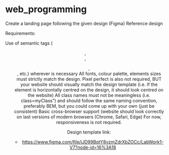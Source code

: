 # web_programming
Create a landing page following the given design (Figma)
Reference design

Requirements:

Use of semantic tags (<header>, <nav>, <ul>,<footer>, etc.) wherever is necessary
All fonts, colour palette, elements sizes must strictly match the design.
Pixel perfect is also not required, BUT your website should visually match the design template (i.e. If the element is horizontally centred on the design, it should look centred on the website)
All class names must not be meaningless (i.e. class=myClass”) and should follow the same naming convention, preferably BEM, but you could come up with your own (just be consistent)
Basic cross-browser support (website should look correctly on last versions of modern browsers (Chrome, Safari, Edge)
For now, responsiveness is not required.

 Design template link:
  - https://www.figma.com/file/iJD99BqtY8vzmZdrXbZOCc/LabWork1-V7?node-id=16%3A18

